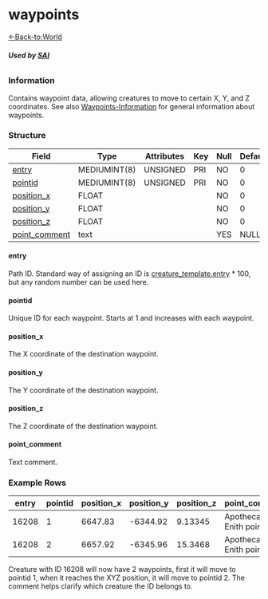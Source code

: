 # waypoints

[<-Back-to:World](database-world.md)

###### **Used by [SAI](smart_scripts)**

### Information

Contains waypoint data, allowing creatures to move to certain X, Y, and Z coordinates. See also [Waypoints-Information](Waypoints-Information) for general information about waypoints.

### Structure

| Field                            | Type         | Attributes | Key | Null | Default |
|----------------------------------|--------------|------------|-----|------|---------|
| [entry](#entry)                  | MEDIUMINT(8) | UNSIGNED   | PRI | NO   | 0       |
| [pointid](#pointid)              | MEDIUMINT(8) | UNSIGNED   | PRI | NO   | 0       |
| [position\_x](#position_x)       | FLOAT        |            |     | NO   | 0       |
| [position\_y](#position_y)       | FLOAT        |            |     | NO   | 0       |
| [position\_z](#position_z)       | FLOAT        |            |     | NO   | 0       |
| [point\_comment](#point_comment) | text         |            |     | YES  | NULL    |

#### entry

Path ID. Standard way of assigning an ID is [creature\_template.entry](creature_template#entry) * 100, but any random number can be used here.

#### pointid

Unique ID for each waypoint. Starts at 1 and increases with each waypoint.

#### position\_x

The X coordinate of the destination waypoint.

#### position\_y

The Y coordinate of the destination waypoint.

#### position\_z

The Z coordinate of the destination waypoint.

#### point\_comment

Text comment.

### Example Rows

| entry | pointid | position\_x | position\_y | position\_z | point\_comment           |
|-------|---------|-------------|-------------|-------------|--------------------------|
| 16208 | 1       | 6647.83     | -6344.92    | 9.13345     | Apothecary Enith point 1 |
| 16208 | 2       | 6657.92     | -6345.96    | 15.3468     | Apothecary Enith point 2 |

Creature with ID 16208 will now have 2 waypoints, first it will move to pointid 1, when it reaches the XYZ position, it will move to pointid 2. The comment helps clarify which creature the ID belongs to.

